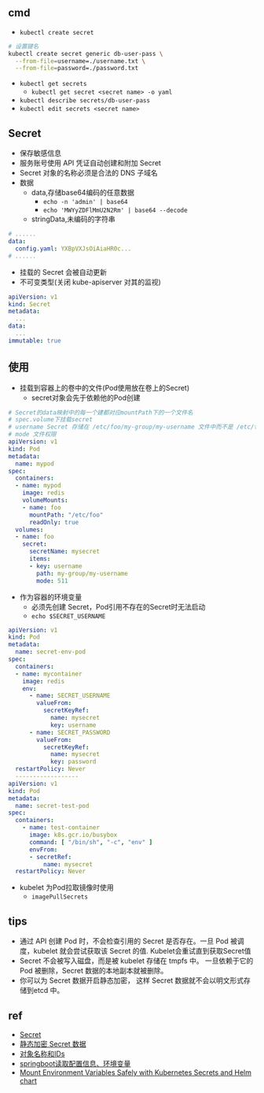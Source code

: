 
## cmd 
+ `kubectl create secret`
```bash
# 设置键名
kubectl create secret generic db-user-pass \
  --from-file=username=./username.txt \
  --from-file=password=./password.txt
```
+ `kubectl get secrets`
    - `kubectl get secret <secret name> -o yaml`
+ `kubectl describe secrets/db-user-pass`
+ `kubectl edit secrets <secret name>`

## Secret
+ 保存敏感信息
+ 服务账号使用 API 凭证自动创建和附加 Secret
+ Secret 对象的名称必须是合法的 DNS 子域名
+ 数据
    + data,存储base64编码的任意数据
        - `echo -n 'admin' | base64`
        - `echo 'MWYyZDFlMmU2N2Rm' | base64 --decode`
    + stringData,未编码的字符串
```yaml
# ......
data:
  config.yaml: YXBpVXJsOiAiaHR0c...
# ......
```
+ 挂载的 Secret 会被自动更新
+ 不可变类型(关闭 kube-apiserver 对其的监视)
```yaml
apiVersion: v1
kind: Secret
metadata:
  ...
data:
  ...
immutable: true
```
## 使用
+ 挂载到容器上的卷中的文件(Pod使用放在卷上的Secret)
  - secret对象会先于依赖他的Pod创建
```yaml
# Secret的data映射中的每一个建都对应mountPath下的一个文件名
# spec.volume下挂载secret
# username Secret 存储在 /etc/foo/my-group/my-username 文件中而不是 /etc/foo/username 中。
# mode 文件权限
apiVersion: v1
kind: Pod
metadata:
  name: mypod
spec:
  containers:
  - name: mypod
    image: redis
    volumeMounts:
    - name: foo
      mountPath: "/etc/foo"
      readOnly: true
  volumes:
  - name: foo
    secret:
      secretName: mysecret
      items:
      - key: username
        path: my-group/my-username
        mode: 511
```
+ 作为容器的环境变量
  - 必须先创建 Secret，Pod引用不存在的Secret时无法启动
  - `echo $SECRET_USERNAME`
```yaml
apiVersion: v1
kind: Pod
metadata:
  name: secret-env-pod
spec:
  containers:
  - name: mycontainer
    image: redis
    env:
      - name: SECRET_USERNAME
        valueFrom:
          secretKeyRef:
            name: mysecret
            key: username
      - name: SECRET_PASSWORD
        valueFrom:
          secretKeyRef:
            name: mysecret
            key: password
  restartPolicy: Never
  ------------------
apiVersion: v1
kind: Pod
metadata:
  name: secret-test-pod
spec:
  containers:
    - name: test-container
      image: k8s.gcr.io/busybox
      command: [ "/bin/sh", "-c", "env" ]
      envFrom:
      - secretRef:
          name: mysecret
  restartPolicy: Never
```
+ kubelet 为Pod拉取镜像时使用
  - `imagePullSecrets`

## tips
+ 通过 API 创建 Pod 时，不会检查引用的 Secret 是否存在。一旦 Pod 被调度，kubelet 就会尝试获取该 Secret 的值. Kubelet会重试直到获取Secret值
+ Secret 不会被写入磁盘，而是被 kubelet 存储在 tmpfs 中。 一旦依赖于它的 Pod 被删除，Secret 数据的本地副本就被删除。
+ 你可以为 Secret 数据开启静态加密， 这样 Secret 数据就不会以明文形式存储到etcd 中。

## ref
+ [Secret](https://kubernetes.io/zh/docs/concepts/configuration/secret/)
+ [静态加密 Secret 数据](https://kubernetes.io/zh/docs/tasks/administer-cluster/encrypt-data/)
+ [对象名称和IDs](https://kubernetes.io/zh/docs/concepts/overview/working-with-objects/names/#dns-subdomain-names)
+ [springboot读取配置信息、环境变量](https://blog.csdn.net/ggaofengg/article/details/79380055)
+ [Mount Environment Variables Safely with Kubernetes Secrets and Helm chart](https://medium.com/gammastack/mounting-environment-variables-safely-with-kubernetes-secrets-and-helm-chart-764420dc787b)
